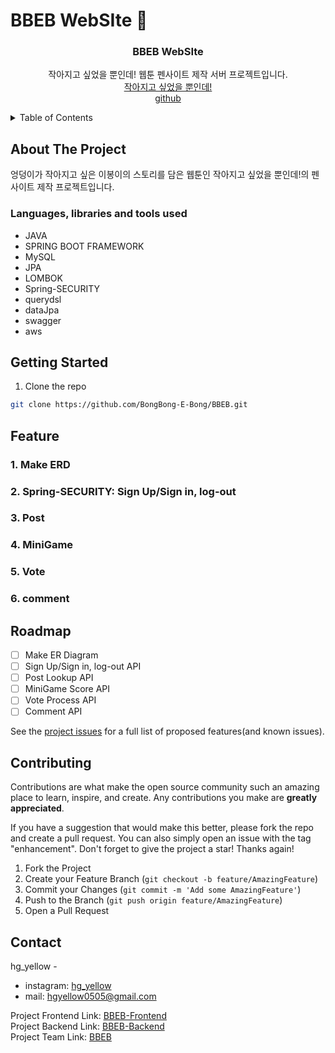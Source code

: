 # BBEB WebSIte :yellow_heart:

<div align="center">
 <h3 align="center">BBEB WebSIte</h3>
 <p align="center">
  작아지고 싶었을 뿐인데! 웹툰 펜사이트 제작 서버 프로젝트입니다.<br>
  <a href="https://comic.naver.com/challenge/list?titleId=806769">작아지고 싶었을 뿐인데!</a><br>
  <a href="https://github.com/BongBong-E-Bong/BBEB">github</a><br>
 </p>
</div>



<details>
  <summary>Table of Contents</summary>
  <ol>
    <li>
      <a href="#about-the-project">About The Project</a>
      <ul>
        <li><a href="#built-with">Languages, libraries and tools used</a></li>
      </ul>
    </li>
    <li>
      <a href="#getting-started">Getting Started</a>
    </li>
    <li><a href="#usage">Usage</a></li>
    <li><a href="#feature">Feature</a></li>
    <li><a href="#roadmap">Roadmap</a></li>
    <li><a href="#contributing">Contributing</a></li>
    <li><a href="#contact">Contact</a></li>
  </ol>
</details>



## About The Project
엉덩이가 작아지고 싶은 이봉이의 스토리를 담은 웹툰인 작아지고 싶었을 뿐인데!의 펜사이트 제작 프로젝트입니다.



### Languages, libraries and tools used
* JAVA
* SPRING BOOT FRAMEWORK
* MySQL
* JPA
* LOMBOK
* Spring-SECURITY
* querydsl
* dataJpa
* swagger
* aws



## Getting Started
1.  Clone the repo
   ```sh
   git clone https://github.com/BongBong-E-Bong/BBEB.git
   ```



## Feature
### 1. Make ERD
### 2. Spring-SECURITY: Sign Up/Sign in, log-out
### 3. Post
### 4. MiniGame
### 5. Vote
### 6. comment



## Roadmap
- [ ] Make ER Diagram
- [ ] Sign Up/Sign in, log-out API
- [ ] Post Lookup API
- [ ] MiniGame Score API
- [ ] Vote Process API
- [ ] Comment API

See the [project issues](https://github.com/BongBong-E-Bong/BBEB/issues) for a full list of proposed features(and known issues).



## Contributing
Contributions are what make the open source community such an amazing place to learn, inspire, and create. Any contributions you make are **greatly appreciated**.

If you have a suggestion that would make this better, please fork the repo and create a pull request. You can also simply open an issue with the tag "enhancement".
Don't forget to give the project a star! Thanks again!

1. Fork the Project
2. Create your Feature Branch (`git checkout -b feature/AmazingFeature`)
3. Commit your Changes (`git commit -m 'Add some AmazingFeature'`)
4. Push to the Branch (`git push origin feature/AmazingFeature`)
5. Open a Pull Request



## Contact
hg_yellow -
- instagram: [hg_yellow](https://instagram.com/hg_yellow)
- mail: hgyellow0505@gmail.com

Project Frontend Link: [BBEB-Frontend](https://github.com/BongBong-E-Bong/BBEB/tree/main/client) <br>
Project Backend Link: [BBEB-Backend](https://github.com/BongBong-E-Bong/BBEB/tree/main/website) <br>
Project Team Link: [BBEB](https://github.com/BongBong-E-Bong)